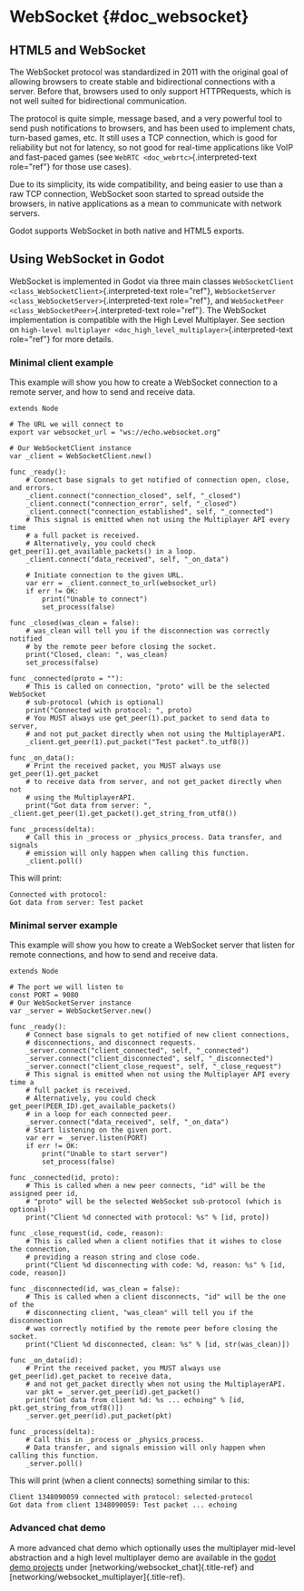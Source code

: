 WebSocket {#doc_websocket}
=========

HTML5 and WebSocket
-------------------

The WebSocket protocol was standardized in 2011 with the original goal
of allowing browsers to create stable and bidirectional connections with
a server. Before that, browsers used to only support HTTPRequests, which
is not well suited for bidirectional communication.

The protocol is quite simple, message based, and a very powerful tool to
send push notifications to browsers, and has been used to implement
chats, turn-based games, etc. It still uses a TCP connection, which is
good for reliability but not for latency, so not good for real-time
applications like VoIP and fast-paced games (see
`WebRTC <doc_webrtc>`{.interpreted-text role="ref"} for those use
cases).

Due to its simplicity, its wide compatibility, and being easier to use
than a raw TCP connection, WebSocket soon started to spread outside the
browsers, in native applications as a mean to communicate with network
servers.

Godot supports WebSocket in both native and HTML5 exports.

Using WebSocket in Godot
------------------------

WebSocket is implemented in Godot via three main classes
`WebSocketClient <class_WebSocketClient>`{.interpreted-text role="ref"},
`WebSocketServer <class_WebSocketServer>`{.interpreted-text role="ref"},
and `WebSocketPeer <class_WebSocketPeer>`{.interpreted-text role="ref"}.
The WebSocket implementation is compatible with the High Level
Multiplayer. See section on
`high-level multiplayer <doc_high_level_multiplayer>`{.interpreted-text
role="ref"} for more details.

### Minimal client example

This example will show you how to create a WebSocket connection to a
remote server, and how to send and receive data.

    extends Node

    # The URL we will connect to
    export var websocket_url = "ws://echo.websocket.org"

    # Our WebSocketClient instance
    var _client = WebSocketClient.new()

    func _ready():
        # Connect base signals to get notified of connection open, close, and errors.
        _client.connect("connection_closed", self, "_closed")
        _client.connect("connection_error", self, "_closed")
        _client.connect("connection_established", self, "_connected")
        # This signal is emitted when not using the Multiplayer API every time
        # a full packet is received.
        # Alternatively, you could check get_peer(1).get_available_packets() in a loop.
        _client.connect("data_received", self, "_on_data")

        # Initiate connection to the given URL.
        var err = _client.connect_to_url(websocket_url)
        if err != OK:
            print("Unable to connect")
            set_process(false)

    func _closed(was_clean = false):
        # was_clean will tell you if the disconnection was correctly notified
        # by the remote peer before closing the socket.
        print("Closed, clean: ", was_clean)
        set_process(false)

    func _connected(proto = ""):
        # This is called on connection, "proto" will be the selected WebSocket
        # sub-protocol (which is optional)
        print("Connected with protocol: ", proto)
        # You MUST always use get_peer(1).put_packet to send data to server,
        # and not put_packet directly when not using the MultiplayerAPI.
        _client.get_peer(1).put_packet("Test packet".to_utf8())

    func _on_data():
        # Print the received packet, you MUST always use get_peer(1).get_packet
        # to receive data from server, and not get_packet directly when not
        # using the MultiplayerAPI.
        print("Got data from server: ", _client.get_peer(1).get_packet().get_string_from_utf8())

    func _process(delta):
        # Call this in _process or _physics_process. Data transfer, and signals
        # emission will only happen when calling this function.
        _client.poll()

This will print:

    Connected with protocol: 
    Got data from server: Test packet

### Minimal server example

This example will show you how to create a WebSocket server that listen
for remote connections, and how to send and receive data.

    extends Node

    # The port we will listen to
    const PORT = 9080
    # Our WebSocketServer instance
    var _server = WebSocketServer.new()

    func _ready():
        # Connect base signals to get notified of new client connections,
        # disconnections, and disconnect requests.
        _server.connect("client_connected", self, "_connected")
        _server.connect("client_disconnected", self, "_disconnected")
        _server.connect("client_close_request", self, "_close_request")
        # This signal is emitted when not using the Multiplayer API every time a
        # full packet is received.
        # Alternatively, you could check get_peer(PEER_ID).get_available_packets()
        # in a loop for each connected peer.
        _server.connect("data_received", self, "_on_data")
        # Start listening on the given port.
        var err = _server.listen(PORT)
        if err != OK:
            print("Unable to start server")
            set_process(false)

    func _connected(id, proto):
        # This is called when a new peer connects, "id" will be the assigned peer id,
        # "proto" will be the selected WebSocket sub-protocol (which is optional)
        print("Client %d connected with protocol: %s" % [id, proto])

    func _close_request(id, code, reason):
        # This is called when a client notifies that it wishes to close the connection,
        # providing a reason string and close code.
        print("Client %d disconnecting with code: %d, reason: %s" % [id, code, reason])

    func _disconnected(id, was_clean = false):
        # This is called when a client disconnects, "id" will be the one of the
        # disconnecting client, "was_clean" will tell you if the disconnection
        # was correctly notified by the remote peer before closing the socket.
        print("Client %d disconnected, clean: %s" % [id, str(was_clean)])

    func _on_data(id):
        # Print the received packet, you MUST always use get_peer(id).get_packet to receive data,
        # and not get_packet directly when not using the MultiplayerAPI.
        var pkt = _server.get_peer(id).get_packet()
        print("Got data from client %d: %s ... echoing" % [id, pkt.get_string_from_utf8()])
        _server.get_peer(id).put_packet(pkt)

    func _process(delta):
        # Call this in _process or _physics_process.
        # Data transfer, and signals emission will only happen when calling this function.
        _server.poll()

This will print (when a client connects) something similar to this:

    Client 1348090059 connected with protocol: selected-protocol
    Got data from client 1348090059: Test packet ... echoing

### Advanced chat demo

A more advanced chat demo which optionally uses the multiplayer
mid-level abstraction and a high level multiplayer demo are available in
the [godot demo
projects](https://github.com/godotengine/godot-demo-projects) under
[networking/websocket\_chat]{.title-ref} and
[networking/websocket\_multiplayer]{.title-ref}.
